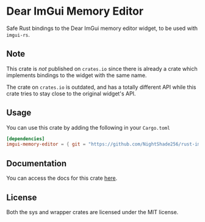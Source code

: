 # Dear ImGui Memory Editor

Safe Rust bindings to the Dear ImGui memory editor widget, to be used with `imgui-rs`.

## Note

This crate is *not* published on `crates.io` since there is already
a crate which implements bindings to the widget with the same name.

The crate on `crates.io` is outdated, and has a totally different API while
this crate tries to stay close to the original widget's API.

## Usage

You can use this crate by adding the following in your `Cargo.toml`

```toml
[dependencies]
imgui-memory-editor = { git = "https://github.com/NightShade256/rust-imgui-memory-editor" }
```

## Documentation

You can access the docs for this crate [here](https://nightshade256.github.io/rust-imgui-memory-editor/imgui_memory_editor/index.html).

## License

Both the sys and wrapper crates are licensed under the MIT license.
